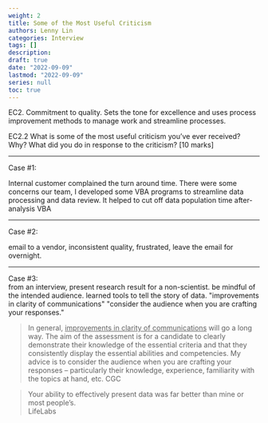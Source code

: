 ```yaml
---
weight: 2
title: Some of the Most Useful Criticism
authors: Lenny Lin
categories: Interview 
tags: []
description: 
draft: true
date: "2022-09-09"
lastmod: "2022-09-09"
series: null
toc: true
---
```



EC2. Commitment to quality. Sets the tone for excellence and uses process improvement methods to manage work and streamline processes.  

EC2.2 What is some of the most useful criticism you’ve ever received? Why? What did you do in response to the criticism? [10 marks]

<!--more-->

---

Case #1:

Internal customer complained the turn around time. There were some concerns our team, I developed some VBA programs to streamline data processing and data review.  It helped to cut off data population time after-analysis
VBA 

---

Case #2:  

email to a vendor, inconsistent quality, frustrated, leave the email for overnight.

---
Case #3:  
from an interview, present research result for a non-scientist.  be mindful of the intended audience. learned tools to tell the story of data.  "improvements in clarity of communications" "consider the audience when you are crafting your responses."

>In general, <u>improvements in clarity of communications</u> will go a long way.  The aim of the assessment is for a candidate to clearly demonstrate their knowledge of the essential criteria and that they consistently display the essential abilities and competencies.  My advice is to consider the audience when you are crafting your responses – particularly their knowledge, experience, familiarity with the topics at hand, etc.
>CGC


>Your ability to effectively present data was far better than mine or most people’s.  
>LifeLabs

